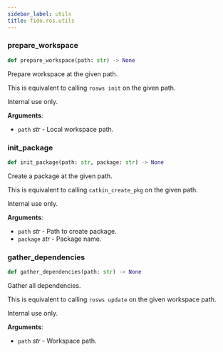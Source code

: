 ```yaml
---
sidebar_label: utils
title: fido.ros.utils
---
```


### prepare\_workspace

```python
def prepare_workspace(path: str) -> None
```

Prepare workspace at the given path.

This is equivalent to calling `rosws init` on the given path.

Internal use only.

**Arguments**:

- `path` _str_ - Local workspace path.

### init\_package

```python
def init_package(path: str, package: str) -> None
```

Create a package at the given path.

This is equivalent to calling `catkin_create_pkg` on the given path.

Internal use only.

**Arguments**:

- `path` _str_ - Path to create package.
- `package` _str_ - Package name.

### gather\_dependencies

```python
def gather_dependencies(path: str) -> None
```

Gather all dependencies.

This is equivalent to calling `rosws update` on the given workspace path.

Internal use only.

**Arguments**:

- `path` _str_ - Workspace path.


